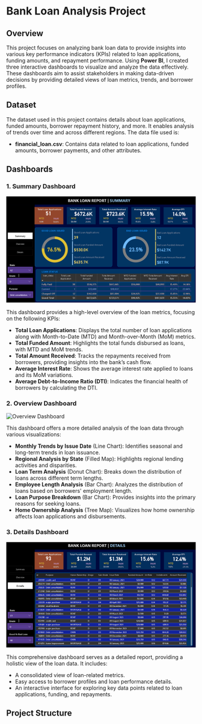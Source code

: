 # Bank Loan Analysis Project

## Overview

This project focuses on analyzing bank loan data to provide insights into various key performance indicators (KPIs) related to loan applications, funding amounts, and repayment performance. Using **Power BI**, I created three interactive dashboards to visualize and analyze the data effectively. These dashboards aim to assist stakeholders in making data-driven decisions by providing detailed views of loan metrics, trends, and borrower profiles.

## Dataset

The dataset used in this project contains details about loan applications, funded amounts, borrower repayment history, and more. It enables analysis of trends over time and across different regions. The data file used is:

- **financial_loan.csv**: Contains data related to loan applications, funded amounts, borrower payments, and other attributes.

## Dashboards

### 1. Summary Dashboard

![Summary Dashboard](Power%20BI/Summary_Dashboard.png)

This dashboard provides a high-level overview of the loan metrics, focusing on the following KPIs:
- **Total Loan Applications**: Displays the total number of loan applications along with Month-to-Date (MTD) and Month-over-Month (MoM) metrics.
- **Total Funded Amount**: Highlights the total funds disbursed as loans, with MTD and MoM trends.
- **Total Amount Received**: Tracks the repayments received from borrowers, providing insights into the bank’s cash flow.
- **Average Interest Rate**: Shows the average interest rate applied to loans and its MoM variations.
- **Average Debt-to-Income Ratio (DTI)**: Indicates the financial health of borrowers by calculating the DTI.

### 2. Overview Dashboard

![Overview Dashboard](Power%20BI/Overview_Dashboard.png)

This dashboard offers a more detailed analysis of the loan data through various visualizations:
- **Monthly Trends by Issue Date** (Line Chart): Identifies seasonal and long-term trends in loan issuance.
- **Regional Analysis by State** (Filled Map): Highlights regional lending activities and disparities.
- **Loan Term Analysis** (Donut Chart): Breaks down the distribution of loans across different term lengths.
- **Employee Length Analysis** (Bar Chart): Analyzes the distribution of loans based on borrowers' employment length.
- **Loan Purpose Breakdown** (Bar Chart): Provides insights into the primary reasons for seeking loans.
- **Home Ownership Analysis** (Tree Map): Visualizes how home ownership affects loan applications and disbursements.

### 3. Details Dashboard

![Details Dashboard](Power%20BI/Details_Dashboard.png)

This comprehensive dashboard serves as a detailed report, providing a holistic view of the loan data. It includes:
- A consolidated view of loan-related metrics.
- Easy access to borrower profiles and loan performance details.
- An interactive interface for exploring key data points related to loan applications, funding, and repayments.

## Project Structure

